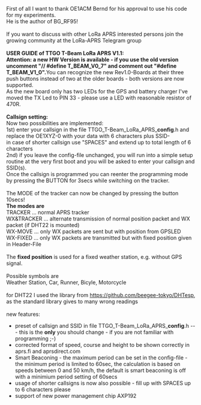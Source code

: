First of all I want to thank OE1ACM Bernd for his approval to use his code for my experiments.<br>
He is the author of BG_RF95!<br>
<br>
If you want to discuss with other LoRa APRS interested persons join the growing community at the LoRa-APRS Telegram group<br>
<br>
<b>USER GUIDE of TTGO T-Beam LoRa APRS V1.1:</b><br>
<b>Attention: a new HW Version is available - if you use the old version uncomment "// #define T_BEAM_V0_7" and comment out "#define T_BEAM_V1_0".</b>You can recognize the new Rev1.0-Boards at their three push buttons instead of two at the older boards - both versions are now supported.<br>
As the new board only has two LEDs for the GPS and battery charger I've moved the TX Led to PIN 33 - please use a LED with reasonable resistor of 470R.<br>
<br>
<b>Callsign setting:</b><br>
Now two possibilities are implemented:<br>
1st) enter your callsign in the file TTGO_T-Beam_LoRa_APRS_<b>config</b>.h and replace the OE1XYZ-0 with your data with 6 characters plus SSID-<br>
in case of shorter callsign use "SPACES" and extend up to total length of 6 characters<br>
2nd) if you leave the config-file unchanged, you will run into a simple setup routine at the very first boot and you will be asked to enter your callsign and SSID(s).<br>
Once the callsign is programmed you can reenter the programming mode by pressing the BUTTON for 3secs while switching on the tracker.<br>
<br>
The MODE of the tracker can now be changed by pressing the button 10secs!<br>
<b>The modes are</b><br>
TRACKER ...     normal APRS tracker<br>
WX&TRACKER ...  alternate transmission of normal position packet and WX packet (if DHT22 is mounted)<br>
WX-MOVE ...     only WX packets are sent but with position from GPSLED<br>
WX-FIXED ...    only WX packets are transmitted but with fixed position given in Header-File<br>
<br>
The <b>fixed position</b> is used for a fixed weather station, e.g. without GPS signal.<br>
<br>
Possible symbols are<br>
Weather Station, Car, Runner, Bicyle, Motorcycle<br>
<br>
for DHT22 I used the library from https://github.com/beegee-tokyo/DHTesp, as the standard library gives to many wrong readings<br>
<br>
new features:<br>
- preset of callsign and SSID in file TTGO_T-Beam_LoRa_APRS_<b>config</b>.h --- this is the <b>only</b> you should change - if you are not familiar with programming ;-)<br>
- corrected format of speed, course and height to be shown correctly in aprs.fi and aprsdirect.com
- Smart Beaconing - the maximum period can be set in the config-file - the minimum period is limited to 60sec, the calculation is based on speeds between 0 and 50 km/h, the default is smart beaconing is off with a minimium period setting of 60secs<br>
- usage of shorter callsigns is now also possible - fill up with SPACES up to 6 characters please<br>
- support of new power management chip AXP192<br>
